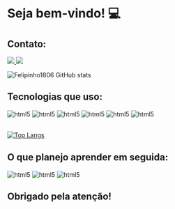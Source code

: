 # Seja bem-vindo! 💻
## Contato: 

<a href="mailto:fcnfelipe04@gmail.com">
  <img src="https://img.shields.io/badge/Gmail-D14836?style=for-the-badge&logo=gmail&logoColor=white" />
</a>
<a href="https://www.linkedin.com/in/felipe-corr%C3%AAa-nogueira-89876b303/">
  <img src="https://img.shields.io/badge/LinkedIn-0077B5?style=for-the-badge&logo=linkedin&logoColor=white" />
</a>

<br>

![Felipinho1806 GitHub stats](https://github-readme-stats.vercel.app/api?username=Felipinho1806&show_icons=true&theme=cobalt)

## Tecnologias que uso: 
<div style="display: inline_block">
  <img align="center" alt="html5" src="https://img.shields.io/badge/HTML5-E34F26?style=for-the-badge&logo=html5&logoColor=white" />
  <img align="center" alt="html5" src="https://img.shields.io/badge/CSS3-1572B6?style=for-the-badge&logo=css3&logoColor=white" />
  <img align="center" alt="html5" src="https://img.shields.io/badge/JavaScript-F7DF1E?style=for-the-badge&logo=javascript&logoColor=black" />
  <img align="center" alt="html5" src="https://img.shields.io/badge/C-00599C?style=for-the-badge&logo=c&logoColor=white" />
  <img align="center" alt="html5" src="https://img.shields.io/badge/Java-ED8B00?style=for-the-badge&logo=openjdk&logoColor=white" />
  <img align="center" alt="html5" src="https://img.shields.io/badge/MySQL-00000F?style=for-the-badge&logo=mysql&logoColor=white" />
</div>

<br>

[![Top Langs](https://github-readme-stats.vercel.app/api/top-langs/?username=Felipinho1806&layout=compact)](https://github.com/Felipinho1806/github-readme-stats)

## O que planejo aprender em seguida:
<div style="display: inline_block">
  <img align="center" alt="html5" src="https://img.shields.io/badge/Spring-6DB33F?style=for-the-badge&logo=spring&logoColor=white" />
  <img align="center" alt="html5" src="https://img.shields.io/badge/Node.js-43853D?style=for-the-badge&logo=node.js&logoColor=white" />
  <img align="center" alt="html5" src="https://img.shields.io/badge/React-20232A?style=for-the-badge&logo=react&logoColor=61DAFB" />

## Obrigado pela atenção!
